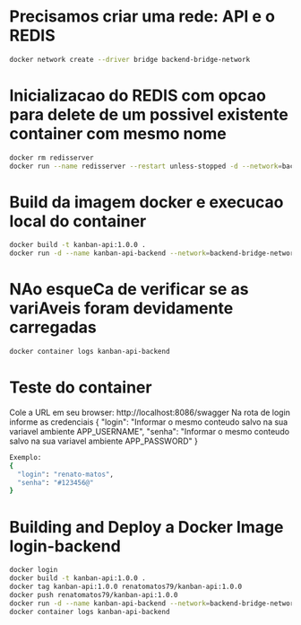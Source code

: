 # Precisamos criar uma rede: API e o REDIS

```sh
docker network create --driver bridge backend-bridge-network
```

# Inicializacao do REDIS com opcao para delete de um possivel existente container com mesmo nome

```sh
docker rm redisserver
docker run --name redisserver --restart unless-stopped -d --network=backend-bridge-network -p 6379:6379 redis
```

# Build da imagem docker e execucao local do container

```sh
docker build -t kanban-api:1.0.0 .
docker run -d --name kanban-api-backend --network=backend-bridge-network -e LOGIN_API_USERNAME=%APP_USERNAME% -e LOGIN_API_PASSWORD=%APP_PASSWORD% -e JWT_AUDIENCE=%APP_JWT_AUDIENCE% -e JWT_ISSUER=%APP_JWT_ISSUER% -e JWT_SECRET_KEY=%APP_JWT_SECRET_KEY% --restart unless-stopped -p 8086:8080 kanban-api:1.0.0
```

# NAo esqueCa de verificar se as variAveis foram devidamente carregadas
```sh
docker container logs kanban-api-backend
```

# Teste do container
Cole a URL em seu browser: http://localhost:8086/swagger
Na rota de login informe as credenciais
{
  "login": "Informar o mesmo conteudo salvo na sua variavel ambiente APP_USERNAME",
  "senha": "Informar o mesmo conteudo salvo na sua variavel ambiente APP_PASSWORD"
}

```sh
Exemplo:
{
  "login": "renato-matos",
  "senha": "#123456@"
}
```

# Building and Deploy a Docker Image login-backend

```sh
docker login
docker build -t kanban-api:1.0.0 .
docker tag kanban-api:1.0.0 renatomatos79/kanban-api:1.0.0
docker push renatomatos79/kanban-api:1.0.0
docker run -d --name kanban-api-backend --network=backend-bridge-network -e LOGIN_API_USERNAME=%APP_USERNAME% -e LOGIN_API_PASSWORD=%APP_PASSWORD% -e JWT_AUDIENCE=%APP_JWT_AUDIENCE% -e JWT_ISSUER=%APP_JWT_ISSUER% -e JWT_SECRET_KEY=%APP_JWT_SECRET_KEY% --restart unless-stopped -p 8086:8080 renatomatos79/kanban-api:1.0.0
docker container logs kanban-api-backend
```

